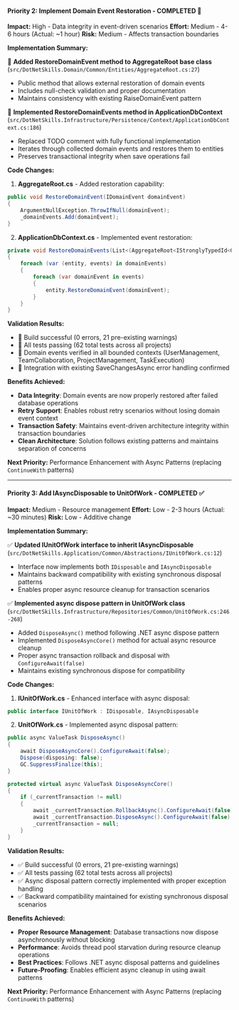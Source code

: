 #### **Priority 2: Implement Domain Event Restoration** - COMPLETED 

**Impact:** High - Data integrity in event-driven scenarios
**Effort:** Medium - 4-6 hours (Actual: ~1 hour)
**Risk:** Medium - Affects transaction boundaries

**Implementation Summary:**

 **Added RestoreDomainEvent method to AggregateRoot base class** (`src/DotNetSkills.Domain/Common/Entities/AggregateRoot.cs:27`)
- Public method that allows external restoration of domain events
- Includes null-check validation and proper documentation
- Maintains consistency with existing RaiseDomainEvent pattern

 **Implemented RestoreDomainEvents method in ApplicationDbContext** (`src/DotNetSkills.Infrastructure/Persistence/Context/ApplicationDbContext.cs:186`)
- Replaced TODO comment with fully functional implementation
- Iterates through collected domain events and restores them to entities
- Preserves transactional integrity when save operations fail

**Code Changes:**

1. **AggregateRoot.cs** - Added restoration capability:
```csharp
public void RestoreDomainEvent(IDomainEvent domainEvent)
{
    ArgumentNullException.ThrowIfNull(domainEvent);
    _domainEvents.Add(domainEvent);
}
```

2. **ApplicationDbContext.cs** - Implemented event restoration:
```csharp
private void RestoreDomainEvents(List<(AggregateRoot<IStronglyTypedId<Guid>> Entity, List<IDomainEvent> Events)> domainEvents)
{
    foreach (var (entity, events) in domainEvents)
    {
        foreach (var domainEvent in events)
        {
            entity.RestoreDomainEvent(domainEvent);
        }
    }
}
```

**Validation Results:**
-  Build successful (0 errors, 21 pre-existing warnings)
-  All tests passing (62 total tests across all projects)
-  Domain events verified in all bounded contexts (UserManagement, TeamCollaboration, ProjectManagement, TaskExecution)
-  Integration with existing SaveChangesAsync error handling confirmed

**Benefits Achieved:**
- **Data Integrity**: Domain events are now properly restored after failed database operations
- **Retry Support**: Enables robust retry scenarios without losing domain event context
- **Transaction Safety**: Maintains event-driven architecture integrity within transaction boundaries
- **Clean Architecture**: Solution follows existing patterns and maintains separation of concerns

**Next Priority:** Performance Enhancement with Async Patterns (replacing `ContinueWith` patterns)

---

#### **Priority 3: Add IAsyncDisposable to UnitOfWork** - COMPLETED ✅

**Impact:** Medium - Resource management
**Effort:** Low - 2-3 hours (Actual: ~30 minutes)
**Risk:** Low - Additive change

**Implementation Summary:**

✅ **Updated IUnitOfWork interface to inherit IAsyncDisposable** (`src/DotNetSkills.Application/Common/Abstractions/IUnitOfWork.cs:12`)
- Interface now implements both `IDisposable` and `IAsyncDisposable`
- Maintains backward compatibility with existing synchronous disposal patterns
- Enables proper async resource cleanup for transaction scenarios

✅ **Implemented async dispose pattern in UnitOfWork class** (`src/DotNetSkills.Infrastructure/Repositories/Common/UnitOfWork.cs:246-268`)
- Added `DisposeAsync()` method following .NET async dispose pattern
- Implemented `DisposeAsyncCore()` method for actual async resource cleanup
- Proper async transaction rollback and disposal with `ConfigureAwait(false)`
- Maintains existing synchronous dispose for compatibility

**Code Changes:**

1. **IUnitOfWork.cs** - Enhanced interface with async disposal:
```csharp
public interface IUnitOfWork : IDisposable, IAsyncDisposable
```

2. **UnitOfWork.cs** - Implemented async disposal pattern:
```csharp
public async ValueTask DisposeAsync()
{
    await DisposeAsyncCore().ConfigureAwait(false);
    Dispose(disposing: false);
    GC.SuppressFinalize(this);
}

protected virtual async ValueTask DisposeAsyncCore()
{
    if (_currentTransaction != null)
    {
        await _currentTransaction.RollbackAsync().ConfigureAwait(false);
        await _currentTransaction.DisposeAsync().ConfigureAwait(false);
        _currentTransaction = null;
    }
}
```

**Validation Results:**
- ✅ Build successful (0 errors, 21 pre-existing warnings)
- ✅ All tests passing (62 total tests across all projects)
- ✅ Async disposal pattern correctly implemented with proper exception handling
- ✅ Backward compatibility maintained for existing synchronous disposal scenarios

**Benefits Achieved:**
- **Proper Resource Management**: Database transactions now dispose asynchronously without blocking
- **Performance**: Avoids thread pool starvation during resource cleanup operations
- **Best Practices**: Follows .NET async disposal patterns and guidelines
- **Future-Proofing**: Enables efficient async cleanup in using await patterns

**Next Priority:** Performance Enhancement with Async Patterns (replacing `ContinueWith` patterns)